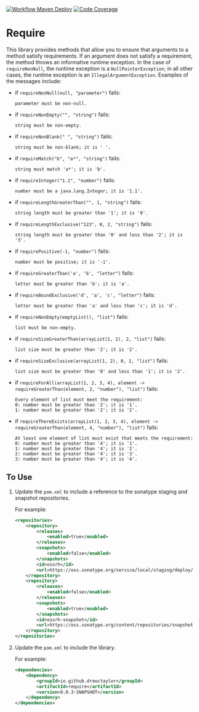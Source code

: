 [![Workflow Maven Deploy](https://github.com/drewctaylor/maven-require-type-encoded-constrain/workflows/workflow-maven-deploy/badge.svg)](https://github.com/drewctaylor/maven-require-type-encoded-constrain/workflows/workflow-maven-deploy/badge.svg)
[![Code Coverage](https://codecov.io/gh/drewctaylor/maven-require-type-encoded-constrain/branch/trunk/graph/badge.svg)](https://codecov.io/gh/drewctaylor/maven-require-type-encoded-constrain)

# Require

This library provides methods that allow you to ensure that arguments to a method satisfy requirements. If an argument
does not satisfy a requirement, the method throws an informative runtime exception. In the case of `requireNonNull`, the
runtime exception is a `NullPointerException`; in all other cases, the runtime exception is
an `IllegalArgumentException`. Examples of the messages include:

* if `requireNonNull(null, "parameter")` fails:

  `parameter must be non-null.`

* if `requireNonEmpty("", "string")` fails:

  `string must be non-empty.`

* if `requireNonBlank(" ", "string")` fails:

  `string must be non-blank; it is ' '.`

* if `requireMatch("b", "a*", "string")` fails:

  `string must match 'a*'; it is 'b'.`

* if `requireInteger("1.1", "number")` fails:

  `number must be a java.lang.Integer; it is '1.1'.`

* if `requireLengthGreaterThan("", 1, "string")` fails:

  `string length must be greater than '1'; it is '0'.`

* if `requireLengthExclusive("123", 0, 2, "string")` fails:

  `string length must be greater than '0' and less than '2'; it is '3'.`

* if `requirePositive(-1, "number")` fails:

  `number must be positive; it is '-1'.`

* if `requireGreaterThan('a', 'b', "letter")` fails:

  `letter must be greater than 'b'; it is 'a'.`

* if `requireBoundExclusive('d', 'a', 'c', "letter")` fails:

  `letter must be greater than 'a' and less than 'c'; it is 'd'.`

* if `requireNonEmpty(emptyList(), "list")` fails:

  `list must be non-empty.`

* if `requireSizeGreaterThan(arrayList(1, 2), 2, "list")` fails:

  `list size must be greater than '2'; it is '2'.`

* if `requireSizeExclusive(arrayList(1, 2), 0, 1, "list")` fails:

  `list size must be greater than '0' and less than '1'; it is '2'.`

* if `requireForAll(arrayList(1, 2, 3, 4), element -> requireGreaterThan(element, 2, "number"), "list")` fails:

  ```
  Every element of list must meet the requirement:
  0: number must be greater than '2'; it is '1'.
  1: number must be greater than '2'; it is '2'.
  ```

* if `requireThereExists(arrayList(1, 2, 3, 4), element -> requireGreaterThan(element, 4, "number"), "list")` fails:

  ```
  At least one element of list must exist that meets the requirement:
  0: number must be greater than '4'; it is '1'.
  1: number must be greater than '4'; it is '2'.
  2: number must be greater than '4'; it is '3'.
  3: number must be greater than '4'; it is '4'.
  ```

## To Use

1) Update the `pom.xml` to include a reference to the sonatype staging and snapshot repositories.

   For example:

    ```xml
    <repositories>
        <repository>
            <releases>
                <enabled>true</enabled>
            </releases>
            <snapshots>
                <enabled>false</enabled>
            </snapshots>
            <id>ossrh</id>
            <url>https://oss.sonatype.org/service/local/staging/deploy/maven2</url>
        </repository>
        <repository>
            <releases>
                <enabled>false</enabled>
            </releases>
            <snapshots>
                <enabled>true</enabled>
            </snapshots>
            <id>ossrh-snapshot</id>
            <url>https://oss.sonatype.org/content/repositories/snapshots</url>
        </repository>
    </repositories>
    ```

2) Update the `pom.xml` to include the library.

   For example:

    ```xml
    <dependencies>
        <dependency>
            <groupId>io.github.drewctaylor</groupId>
            <artifactId>require</artifactId>
            <version>0.0.3-SNAPSHOT</version>
        </dependency>
    </dependencies>
    ```
